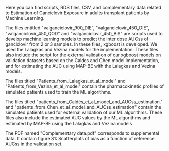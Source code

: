 Here you can find scripts, RDS files, CSV, and complementary data related to Estimation of Ganciclovir Exposure in adults transplant patients by Machine Learning.

The files entitled "valganciclovir_900_DIE", "valganciclovir_450_DIE", "valganciclovir_450_QOD" and "valganciclovir_450_BIS" are scripts used to develop machine learning models to predict the inter dose AUCss of ganciclovir from 2 or 3 samples. In these files, xgboost is developed. We used the Lalagkas and Vezina models for the implementation. 
These files also include the script for the external validation of our xgboost models on validation datasets based on the Caldes and Chen model implementation, and for estimating the AUC using MAP-BE with the Lalagkas and Vezina models.

The files titled "Patients_from_Lalagkas_et_al_model" and "Patients_from_Vezina_et_al_model" contain the pharmacokinetic profiles of simulated patients used to train the ML algorithms.

The files titled "patients_from_Caldés_et_al_model_and_AUCss_estimation." and "patients_from_Chen_et_al_model_and_AUCss_estimation" contain the simulated patients used for external validation of our ML algorithms. These files also include the estimated AUC values by the ML algorithms and estimated by MAP-BE using the Lalagkas and Vezina models

The PDF named "Complementary data.pdf" corresponds to supplemental data. 
It contain figure S1:  Scatterplots of bias as a function of reference AUCss in the validation set.


